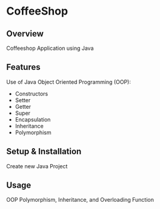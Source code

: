 # CoffeeShop

## Overview
Coffeeshop Application using Java

## Features
Use of Java Object Oriented Programming (OOP):
- Constructors
- Setter
- Getter
- Super
- Encapsulation
- Inheritance
- Polymorphism


## Setup & Installation 
Create new Java Project

## Usage
OOP Polymorphism, Inheritance, and Overloading Function

